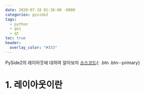 ```yaml
---
date: 2020-07-10 01:36:00 -0000
categories: pyside2
tags:
  - python
  - gui
  - qt
toc: true
header:
  overlay_color: "#333"
---
```

PySide2의 레이아웃에 대하여 알아보자
[소스코드](https://github.com/jeakwon/pyside2/tree/master/04_layouts){: .btn .btn--primary}

# 1. 레이아웃이란


